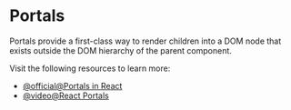 # Portals

Portals provide a first-class way to render children into a DOM node that exists outside the DOM hierarchy of the parent component.

Visit the following resources to learn more:

- [@official@Portals in React](https://react.dev/reference/react-dom/createPortal)
- [@video@React Portals](https://www.youtube.com/watch?v=HpHLa-5Wdys)
